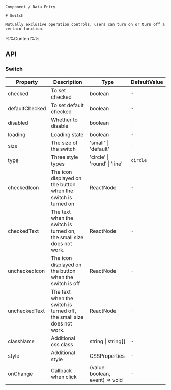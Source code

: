`````
Component / Data Entry

# Switch

Mutually exclusive operation controls, users can turn on or turn off a certain function.
`````

%%Content%%

## API

### Switch

|Property|Description|Type|DefaultValue|
|---|---|---|---|
|checked|To set checked|boolean |`-`|
|defaultChecked|To set default checked|boolean |`-`|
|disabled|Whether to disable|boolean |`-`|
|loading|Loading state|boolean |`-`|
|size|The size of the switch|'small' \| 'default' |`-`|
|type|Three style types|'circle' \| 'round' \| 'line' |`circle`|
|checkedIcon|The icon displayed on the button when the switch is turned on|ReactNode |`-`|
|checkedText|The text when the switch is turned on, the small size does not work.|ReactNode |`-`|
|uncheckedIcon|The icon displayed on the button when the switch is off|ReactNode |`-`|
|uncheckedText|The text when the switch is turned off, the small size does not work.|ReactNode |`-`|
|className|Additional css class|string \| string[] |`-`|
|style|Additional style|CSSProperties |`-`|
|onChange|Callback when click|(value: boolean, event) => void |`-`|
